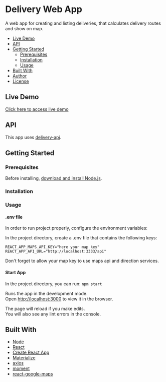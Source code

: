 # Delivery Web App

A web app for creating and listing deliveries, that calculates delivery routes and show on map.

- [Live Demo](#live-demo)
- [API](#api)
- [Getting Started](#getting-started)
  * [Prerequisites](#prerequisites)
  * [Installation](#installation)
  * [Usage](#usage)
- [Built With](#built-with)
- [Author](#author)
- [License](#license)

## Live Demo

[Click here to access live demo](https://elgsantos-delivery-app.herokuapp.com/)

## API

This app uses [delivery-api](https://github.com/elgsantos/delivery-api).

## Getting Started

### Prerequisites

Before installing, [download and install Node.js](https://nodejs.org/en/download/).

### Installation

### Usage

#### .env file

In order to run project properly, configure the environment variables:

In the project directory, create a .env file that contains the following keys:

```
REACT_APP_MAPS_API_KEY="here your map key"
REACT_APP_API_URL="http://localhost:3333/api"
```

Don't forget to allow your map key to use maps api and direction services.

#### Start App

In the project directory, you can run: `npm start`

Runs the app in the development mode.<br />
Open [http://localhost:3000](http://localhost:3000) to view it in the browser.

The page will reload if you make edits.<br />
You will also see any lint errors in the console.

## Built With

- [Node](https://nodejs.org/en/)
- [React](https://pt-br.reactjs.org/)
- [Create React App](https://github.com/facebook/create-react-app)
- [Materialize](https://materializecss.com/)
- [axios](https://github.com/axios/axios)
- [moment](https://momentjs.com/)
- [react-google-maps](https://www.npmjs.com/package/react-google-maps)
